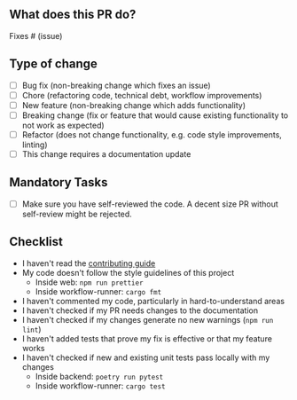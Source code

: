 ## What does this PR do?

<!-- Please include a summary of the change and which issue is fixed. Please also include relevant motivation and context. List any dependencies that are required for this change. -->

Fixes # (issue)

<!-- Please provide a loom video for visual changes to speed up reviews
 Loom Video: https://www.loom.com/
-->

## Type of change

<!-- Please delete bullets that are not relevant. -->

- [ ] Bug fix (non-breaking change which fixes an issue)
- [ ] Chore (refactoring code, technical debt, workflow improvements)
- [ ] New feature (non-breaking change which adds functionality)
- [ ] Breaking change (fix or feature that would cause existing functionality to not work as expected)
- [ ] Refactor (does not change functionality, e.g. code style improvements, linting)
- [ ] This change requires a documentation update

## Mandatory Tasks

- [ ] Make sure you have self-reviewed the code. A decent size PR without self-review might be rejected.


## Checklist

<!-- Remove bullet points below that don't apply to you -->

- I haven't read the [contributing guide](https://github.com/Admyral-Security/admyral/blob/main/CONTRIBUTING.md)
- My code doesn't follow the style guidelines of this project
    - Inside web: `npm run prettier`
    - Inside workflow-runner: `cargo fmt`
- I haven't commented my code, particularly in hard-to-understand areas
- I haven't checked if my PR needs changes to the documentation
- I haven't checked if my changes generate no new warnings (`npm run lint`)
- I haven't added tests that prove my fix is effective or that my feature works
- I haven't checked if new and existing unit tests pass locally with my changes
    - Inside backend: `poetry run pytest`
    - Inside workflow-runner: `cargo test`
